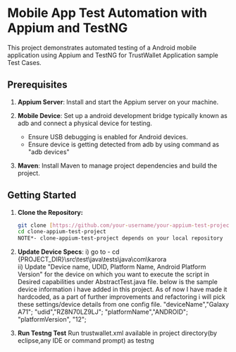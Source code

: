 # Mobile App Test Automation with Appium and TestNG

This project demonstrates automated testing of a Android mobile application using Appium and TestNG for TrustWallet Application sample Test Cases.

## Prerequisites

1. **Appium Server**: Install and start the Appium server on your machine.

2. **Mobile Device**: Set up a android development bridge typically known as adb and connect a physical device for testing.
   - Ensure USB debugging is enabled for Android devices.
   - Ensure device is getting detected from adb by using command as "adb devices"

3. **Maven**: Install Maven to manage project dependencies and build the project.

## Getting Started

1. **Clone the Repository:**
   ```bash
   git clone [https://github.com/your-username/your-appium-test-project.git](https://github.com/Karan-QA/AppiumProject.git
   cd clone-appium-test-project
   NOTE*- clone-appium-test-project depends on your local repository

2. **Update Device Specs**:
   i) go to - cd {PROJECT_DIR}\src\test\java\tests\java\com\karora\
   ii) Update "Device name, UDID, Platform Name, Android Platform Version" for the device on which you want to execute the script in Desired capabilities under AbstractTest.java file. below is the sample device information i have added in this project. As of now I have made it hardcoded, as a part of further improvements and refactoring i will pick these settings/device details from one config file.
"deviceName","Galaxy A71";
"udid","RZ8N70LZ9LJ";
"platformName","ANDROID";
"platformVersion", "12";

3. **Run Testng Test**
    Run trustwallet.xml available in project directory(by eclipse,any IDE or command prompt) as testng
